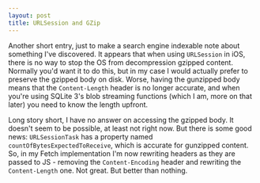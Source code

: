 ```yaml
---
layout: post
title: URLSession and GZip
---
```


Another short entry, just to make a search engine indexable note about something I've discovered. It appears that when using `URLSession` in iOS, there is no way to stop the OS from decompression gzipped content. Normally you'd want it to do this, but in my case I would actually prefer to preserve the gzipped body on disk. Worse, having the gunzipped body means that the `Content-Length` header is no longer accurate, and when you're using SQLite 3's blob streaming functions (which I am, more on that later) you need to know the length upfront.

Long story short, I have no answer on accessing the gzipped body. It doesn't seem to be possible, at least not right now. But there is some good news: `URLSessionTask` has a property named `countOfBytesExpectedToReceive`, which is accurate for gunzipped content. So, in my Fetch implementation I'm now rewriting headers as they are passed to JS - removing the `Content-Encoding` header and rewriting the `Content-Length` one. Not great. But better than nothing.
